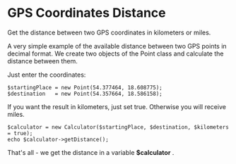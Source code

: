 # GPS Coordinates Distance
Get the distance between two GPS coordinates in kilometers or miles.

A very simple example of the available distance between two GPS points in decimal format.
We create two objects of the Point class and calculate the distance between them.  
  
Just enter the coordinates:

    $startingPlace = new Point(54.377464, 18.608775);
    $destination   = new Point(54.357664, 18.586158);

If you want the result in kilometers, just set true. Otherwise you will receive miles.

    $calculator = new Calculator($startingPlace, $destination, $kilometers = true);
    echo $calculator->getDistance();

That's all - we get the distance in a variable **$calculator** .

